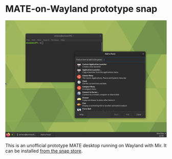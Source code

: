 # MATE-on-Wayland prototype snap

![MATE Wayland desktop screenshot](https://github.com/wmww/mate-wayland-snap/blob/master/screenshots/Desktop%20A.png)

This is an unofficial prototype MATE desktop running on Wayland with Mir. It can be installed [from the snap store](https://snapcraft.io/mate-wayland).
